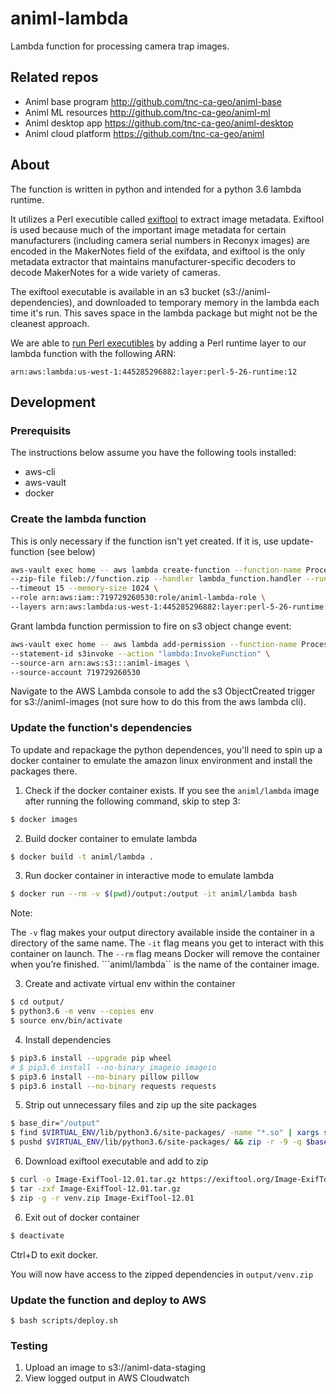 # animl-lambda
Lambda function for processing camera trap images.

## Related repos
- Animl base program      http://github.com/tnc-ca-geo/animl-base
- Animl ML resources      http://github.com/tnc-ca-geo/animl-ml
- Animl desktop app       https://github.com/tnc-ca-geo/animl-desktop
- Animl cloud platform    https://github.com/tnc-ca-geo/animl

## About
The function is written in python and intended for a python 3.6 lambda runtime.

It utilizes a Perl executible called [exiftool](https://exiftool.org/) to 
extract image metadata. Exiftool is used because much of the important image 
metadata for certain manufacturers (including camera serial numbers in Reconyx 
images) are encoded in the MakerNotes field of the exifdata, and exiftool is 
the only metadata extractor that maintains manufacturer-specific decoders to 
decode MakerNotes for a wide variety of cameras.

The exiftool executable is available in an s3 bucket (s3://animl-dependencies), 
and downloaded to temporary memory in the lambda each time it's run. This 
saves space in the lambda package but might not be the cleanest approach.

We are able to 
[run Perl executibles](https://metacpan.org/pod/AWS::Lambda#Use-Prebuild-Public-Lambda-Layer) 
by adding a Perl runtime layer to our lambda function with the following ARN:

```
arn:aws:lambda:us-west-1:445285296882:layer:perl-5-26-runtime:12
```

## Development

### Prerequisits
The instructions below assume you have the following tools installed:
- aws-cli
- aws-vault
- docker

### Create the lambda function
This is only necessary if the function isn't yet created. 
If it is, use update-function (see below)

```sh
aws-vault exec home -- aws lambda create-function --function-name ProcessCamtrapImage \
--zip-file fileb://function.zip --handler lambda_function.handler --runtime python3.6 \
--timeout 15 --memory-size 1024 \
--role arn:aws:iam::719729260530:role/animl-lambda-role \
--layers arn:aws:lambda:us-west-1:445285296882:layer:perl-5-26-runtime:12
```

Grant lambda function permission to fire on s3 object change event:

```sh
aws-vault exec home -- aws lambda add-permission --function-name ProcessCamtrapImage --principal s3.amazonaws.com \
--statement-id s3invoke --action "lambda:InvokeFunction" \
--source-arn arn:aws:s3:::animl-images \
--source-account 719729260530
```

Navigate to the AWS Lambda console to add the s3 ObjectCreated trigger for 
s3://animl-images (not sure how to do this from the aws lambda cli).

### Update the function's dependencies
To update and repackage the python dependences, you'll need to spin up a docker 
container to emulate the amazon linux environment and install the packages 
there. 

1. Check if the docker container exists. If you see the ```animl/lambda``` 
image after running the following command, skip to step 3:

```sh
$ docker images
```

2. Build docker container to emulate lambda

```sh
$ docker build -t animl/lambda .
```

3. Run docker container in interactive mode to emulate lambda

```sh
$ docker run --rm -v $(pwd)/output:/output -it animl/lambda bash
```

Note:

The ```-v``` flag makes your output directory available inside the container 
in a directory of the same name.
The ```-it``` flag means you get to interact with this container on launch.
The ```--rm``` flag means Docker will remove the container when you’re finished.
```animl/lambda`` is the name of the container image.


3. Create and activate virtual env within the container

```sh
$ cd output/
$ python3.6 -m venv --copies env
$ source env/bin/activate
```

4. Install dependencies

```sh
$ pip3.6 install --upgrade pip wheel
# $ pip3.6 install --no-binary imageio imageio
$ pip3.6 install --no-binary pillow pillow
$ pip3.6 install --no-binary requests requests
```

5. Strip out unnecessary files and zip up the site packages

```sh
$ base_dir="/output"
$ find $VIRTUAL_ENV/lib/python3.6/site-packages/ -name "*.so" | xargs strip
$ pushd $VIRTUAL_ENV/lib/python3.6/site-packages/ && zip -r -9 -q $base_dir/venv.zip * ; popd
```

6. Download exiftool executable and add to zip

```sh
$ curl -o Image-ExifTool-12.01.tar.gz https://exiftool.org/Image-ExifTool-12.01.tar.gz
$ tar -zxf Image-ExifTool-12.01.tar.gz
$ zip -g -r venv.zip Image-ExifTool-12.01
```

6. Exit out of docker container

```sh
$ deactivate
```
Ctrl+D to exit docker.

You will now have access to the zipped dependencies in ```output/venv.zip```

### Update the function and deploy to AWS

```
$ bash scripts/deploy.sh
```

### Testing

1. Upload an image to s3://animl-data-staging
2. View logged output in AWS Cloudwatch
